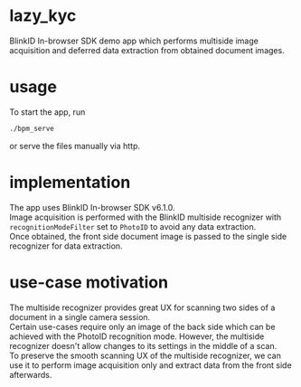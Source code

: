 # lazy_kyc
BlinkID In-browser SDK demo app which performs multiside image acquisition and deferred data extraction from obtained document images.

# usage
To start the app, run
```bash
./bpm_serve
```
or serve the files manually via http.

# implementation
The app uses BlinkID In-browser SDK v6.1.0.  
Image acquisition is performed with the BlinkID multiside recognizer with ``recognitionModeFilter`` set to ``PhotoID`` to avoid any data extraction.  
Once obtained, the front side document image is passed to the single side recognizer for data extraction.

# use-case motivation
The multiside recognizer provides great UX for scanning two sides of a document in a single camera session.  
Certain use-cases require only an image of the back side which can be achieved with the PhotoID recognition mode.
However, the multiside recognizer doesn't allow changes to its settings in the middle of a scan.  
To preserve the smooth scanning UX of the multiside recognizer, we can use it to perform image acquisition only
and extract data from the front side afterwards.
